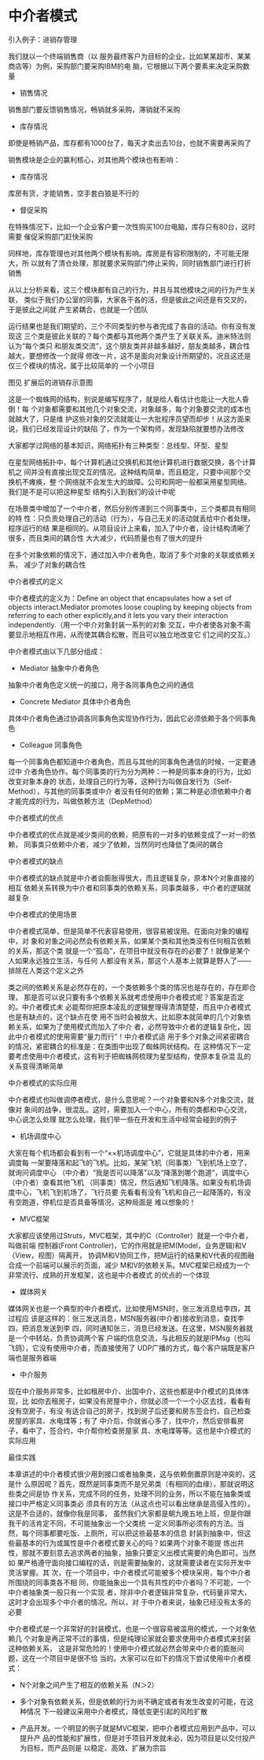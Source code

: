 中介者模式
========

引入例子：进销存管理

我们就以一个终端销售商（以
服务最终客户为目标的企业，比如某某超市、某某商店等）为例，采购部门要采购IBM的电
脑，它根据以下两个要素来决定采购数量

- 销售情况

销售部门要反馈销售情况，畅销就多采购，滞销就不采购

- 库存情况

即使是畅销产品，库存都有1000台了，每天才卖出去10台，也就不需要再采购了

销售模块是企业的赢利核心，对其他两个模块也有影响：
- 库存情况

库房有货，才能销售，空手套白狼是不行的

- 督促采购

在特殊情况下，比如一个企业客户要一次性购买100台电脑，库存只有80台，这时需要
催促采购部门赶快采购

同样地，库存管理也对其他两个模块有影响。库房是有容积限制的，不可能无限大，所
以就有了清仓处理，那就要求采购部门停止采购，同时销售部门进行打折销售

从以上分析来看，这三个模块都有自己的行为，并且与其他模块之间的行为产生关联，
类似于我们办公室的同事，大家各干各的活，但是彼此之间还是有交叉的，于是彼此之间就
产生紧耦合，也就是一个团队

运行结果也是我们期望的，三个不同类型的参与者完成了各自的活动。你有没有发现这
三个类是彼此关联的？每个类都与其他两个类产生了关联关系。迪米特法则认为“每个类只
和朋友类交流”，这个朋友类并非越多越好，朋友类越多，耦合性越大，要想修改一个就得
修改一片，这不是面向对象设计所期望的，况且这还是仅三个模块的情况，属于比较简单的
一个小项目

图见 扩展后的进销存示意图

这是一个蜘蛛网的结构，别说是编写程序了，就是给人看估计也能让一大批人昏倒！每
个对象都需要和其他几个对象交流，对象越多，每个对象要交流的成本也就越大了，只是维
护这些对象的交流就能让一大批程序员望而却步！从这方面来说，我们已经发现设计的缺陷
了，作为一个架构师，发现缺陷就要想办法修改

大家都学过网络的基本知识，网络拓扑有三种类型：总线型、环型、星型

在星型网络拓扑中，每个计算机通过交换机和其他计算机进行数据交换，各个计算机之
间并没有直接出现交互的情况。这种结构简单，而且稳定，只要中间那个交换机不瘫痪，整
个网络就不会发生大的故障。公司和网吧一般都采用星型网络。我们是不是可以把这种星型
结构引入到我们的设计中呢

在场景类中增加了一个中介者，然后分别传递到三个同事类中，三个类都具有相同的特
性：只负责处理自己的活动（行为），与自己无关的活动就丢给中介者处理，程序运行的结
果是相同的。从项目设计上来看，加入了中介者，设计结构清晰了很多，而且类间的耦合性
大大减少，代码质量也有了很大的提升

在多个对象依赖的情况下，通过加入中介者角色，取消了多个对象的关联或依赖关系，
减少了对象的耦合性

中介者模式的定义

中介者模式的定义为：Define an object that encapsulates how a set of objects
interact.Mediator promotes loose coupling by keeping objects from referring to each other
explicitly,and it lets you vary their interaction independently.（用一个中介对象封装一系列的对象
交互，中介者使各对象不需要显示地相互作用，从而使其耦合松散，而且可以独立地改变它
们之间的交互。）

中介者模式由以下几部分组成：

- Mediator 抽象中介者角色

抽象中介者角色定义统一的接口，用于各同事角色之间的通信

- Concrete Mediator 具体中介者角色

具体中介者角色通过协调各同事角色实现协作行为，因此它必须依赖于各个同事角色

- Colleague 同事角色

每一个同事角色都知道中介者角色，而且与其他的同事角色通信的时候，一定要通过中
介者角色协作。每个同事类的行为分为两种：一种是同事本身的行为，比如改变对象本身的
状态，处理自己的行为等，这种行为叫做自发行为（Self-Method），与其他的同事类或中介
者没有任何的依赖；第二种是必须依赖中介者才能完成的行为，叫做依赖方法（DepMethod）

中介者模式的优点

中介者模式的优点就是减少类间的依赖，把原有的一对多的依赖变成了一对一的依赖，
同事类只依赖中介者，减少了依赖，当然同时也降低了类间的耦合

中介者模式的缺点

中介者模式的缺点就是中介者会膨胀得很大，而且逻辑复杂，原本N个对象直接的相互
依赖关系转换为中介者和同事类的依赖关系，同事类越多，中介者的逻辑就越复杂

中介者模式的使用场景

中介者模式简单，但是简单不代表容易使用，很容易被误用。在面向对象的编程中，对
象和对象之间必然会有依赖关系，如果某个类和其他类没有任何相互依赖的关系，那这个类
就是一个“孤岛”，在项目中就没有存在的必要了！就像是某个人如果永远独立生活，与任何
人都没有关系，那这个人基本上就算是野人了——排除在人类这个定义之外

类之间的依赖关系是必然存在的，一个类依赖多个类的情况也是存在的，存在即合理，
那是否可以说只要有多个依赖关系就考虑使用中介者模式呢？答案是否定的。中介者模式未
必能帮你把原本凌乱的逻辑整理得清清楚楚，而且中介者模式也是有缺点的，这个缺点在使
用不当时会被放大，比如原本就简单的几个对象依赖关系，如果为了使用模式而加入了中介
者，必然导致中介者的逻辑复杂化，因此中介者模式的使用需要“量力而行”！中介者模式适
用于多个对象之间紧密耦合的情况，紧密耦合的标准是：在类图中出现了蜘蛛网状结构。在
这种情况下一定要考虑使用中介者模式，这有利于把蜘蛛网梳理为星型结构，使原本复杂混
乱的关系变得清晰简单

中介者模式的实际应用

中介者模式也叫做调停者模式，是什么意思呢？一个对象要和N多个对象交流，就像对
象间的战争，很混乱。这时，需要加入一个中心，所有的类都和中心交流，中心说怎么处理
就怎么处理，我们举一些在开发和生活中经常会碰到的例子

- 机场调度中心

大家在每个机场都会看到有一个“××机场调度中心”，它就是具体的中介者，用来调度每
一架要降落和起飞的飞机。比如，某架飞机（同事类）飞到机场上空了，就询问调度中心
（中介者）“我是否可以降落”以及“降落到哪个跑道”，调度中心（中介者）查看其他飞机
（同事类）情况，然后通知飞机降落。如果没有机场调度中心，飞机飞到机场了，飞行员要
先看看有没有飞机和自己一起降落的，有没有空跑道，停机位是否具备等情况，这种局面是
难以想象的！

- MVC框架

大家都应该使用过Struts，MVC框架，其中的C（Controller）就是一个中介者，叫做前端
控制器(Front Controller)，它的作用就是把M(Model，业务逻辑)和V（View，视图）隔离开，
协调M和V协同工作，把M运行的结果和V代表的视图融合成一个前端可以展示的页面，减少
M和V的依赖关系。MVC框架已经成为一个非常流行、成熟的开发框架，这也是中介者模式
的优点的一个体现

- 媒体网关

媒体网关也是一个典型的中介者模式，比如使用MSN时，张三发消息给李四，其过程应
该是这样的：张三发送消息，MSN服务器(中介者)接收到消息，查找李四，把消息发送到李
四，同时通知张三，消息已经发送。在这里，MSN服务器就是一个中转站，负责协调两个客
户端的信息交流，与此相反的就是IPMsg（也叫飞鸽），它没有使用中介者，而直接使用了
UDP广播的方式，每个客户端既是客户端也是服务器端

- 中介服务

现在中介服务非常多，比如租房中介、出国中介，这些也都是中介模式的具体体现，比
如你去租房子，如果没有房屋中介，你就必须一个一个小区去找，看看有没有空房子，有没
有适合自己的房子，找到房子后还要和房东签合约，自己检查房屋的家具、水电煤等；有了
中介后，你就省心多了，找中介，然后安排看房子，看中了，签合约，中介帮你检查房屋家
具、水电煤等等。这也是中介模式的实际应用

最佳实践

本章讲述的中介者模式很少用到接口或者抽象类，这与依赖倒置原则是冲突的，这是什
么原因呢？首先，既然是同事类而不是兄弟类（有相同的血缘），那就说明这些类之间是协
作关系，完成不同的任务，处理不同的业务，所以不能在抽象类或接口中严格定义同事类必
须具有的方法（从这点也可以看出继承是高侵入性的）。这是不合适的，就像你我是同事，
虽然我们大家都是朝九晚五地上班，但是你跟我干的活肯定不同，不可能抽象出一个父类统
一定义同事所必须有的方法。当然，每个同事都要吃饭、上厕所，可以把这些最基本的信息
封装到抽象中，但这些最基本的行为或属性是中介者模式要关心的吗？如果两个对象不能提
炼出共性，那就不要刻意去追求两者的抽象，抽象只要定义出模式需要的角色即可。当然如
果严格遵守面向接口编程的话，则是需要抽象的，这就需要读者在实际开发中灵活掌握。其
次，在一个项目中，中介者模式可能被多个模块采用，每个中介者所围绕的同事类各不相
同，你能抽象出一个具有共性的中介者吗？不可能，一个中介者抽象类一般只有一个实现
者，除非中介者逻辑非常复杂，代码量非常大，这时才会出现多个中介者的情况。所以，对
于中介者来说，抽象已经没有太多的必要

中介者模式是一个非常好的封装模式，也是一个很容易被滥用的模式，一个对象依赖几
个对象是再正常不过的事情，但是纯理论家就会要求使用中介者模式来封装这种依赖关系，
这是非常危险的！使用中介模式就必然会带来中介者的膨胀问题，这在一个项目中是很不恰
当的。大家可以在如下的情况下尝试使用中介者模式：

- N个对象之间产生了相互的依赖关系（N＞2）

- 多个对象有依赖关系，但是依赖的行为尚不确定或者有发生改变的可能，在这种情况
下一般建议采用中介者模式，降低变更引起的风险扩散

- 产品开发。一个明显的例子就是MVC框架，把中介者模式应用到产品中，可以提升产
品的性能和扩展性，但是对于项目开发就未必，因为项目是以交付投产为目标，而产品则是
以稳定、高效、扩展为宗旨